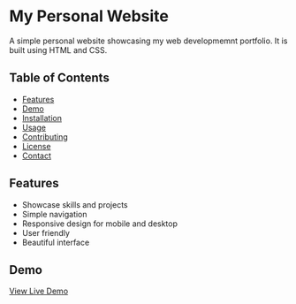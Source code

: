 # My Personal Website
A simple personal website showcasing my web developmemnt portfolio. It is built using HTML and CSS.

## Table of Contents
- [Features](#features)
- [Demo](#demo)
- [Installation](#installation)
- [Usage](#usage)
- [Contributing](#contributing)
- [License](#license)
- [Contact](#contact)

## Features
- Showcase skills and projects
- Simple navigation
- Responsive design for mobile and desktop
- User friendly
- Beautiful interface

## Demo
[View Live Demo]()

